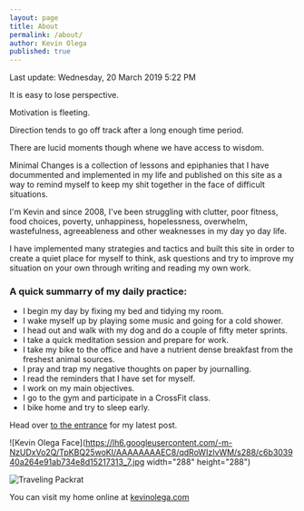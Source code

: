 ```yaml
---
layout: page
title: About
permalink: /about/
author: Kevin Olega
published: true
---
```

Last update: Wednesday, 20 March 2019 5:22 PM

It is easy to lose perspective.

Motivation is fleeting.

Direction tends to go off track after a long enough time period.

There are lucid moments though whene we have access to wisdom.

Minimal Changes is a collection of lessons and epiphanies that I have docummented and implemented in my life and published on this site as a way to remind myself to keep my shit together in the face of difficult situations.

I'm Kevin and since 2008, I've been struggling with clutter, poor fitness, food choices, poverty, unhappiness, hopelessness, overwhelm, wastefulness, agreeableness and other weaknesses in my day yo day life.

I have implemented many strategies and tactics and built this site in order to create a quiet place for myself to think, ask questions and try to improve my situation on your own through writing and reading my own work.

### A quick summarry of my daily practice:

- I begin my day by fixing my bed and tidying my room.
- I wake myself up by playing some music and going for a cold shower.
- I head out and walk with my dog and do a couple of fifty meter sprints.
- I take a quick meditation session and prepare for work.
- I take my bike to the office and have a nutrient dense breakfast from the freshest animal sources.
- I pray and trap my negative thoughts on paper by journalling.
- I read the reminders that I have set for myself.
- I work on my main objectives.
- I go to the gym and participate in a CrossFit class.
- I bike home and try to sleep early.

Head over [to the entrance](http://minimalchanges.com) for my latest post.

![Kevin Olega Face](https://lh6.googleusercontent.com/-m-NzUDxVo2Q/TpKBQ25woKI/AAAAAAAAEC8/qdRoWIzIvWM/s288/c6b303940a264e91ab734e8d15217313_7.jpg width="288" height="288") 


![Traveling Packrat](http://farm5.static.flickr.com/4125/5053684332_03598716ae.jpg) 

You can visit my home online at [kevinolega.com](http://kevinolega.com)
